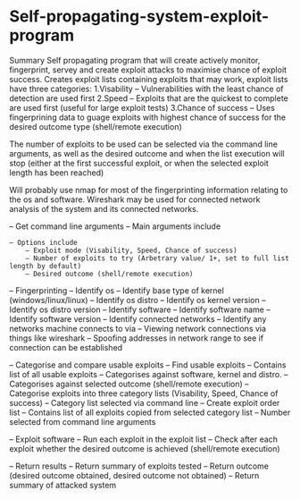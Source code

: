 # Self-propagating-system-exploit-program
Summary
Self propagating program that will create actively monitor, fingerprint, servey and create exploit attacks to maximise chance of exploit success.
Creates exploit lists containing exploits that may work, exploit lists have three categories:
1.Visability – Vulnerabilities with the least chance of detection are used first
2.Speed – Exploits that are the quickest to complete are used first (useful for large exploit tests)
3.Chance of success – Uses fingerprining data to guage exploits with highest chance of success for the desired outcome type (shell/remote execution)

The number of exploits to be used can be selected via the command line arguments, as well as the desired outcome and when the list execution will stop (either at the first successful exploit, or when the selected exploit length has been reached)

Will probably use nmap for most of the fingerprinting information relating to the os and software.
Wireshark may be used for connected network analysis of the system and its connected networks.

– Get command line arguments
	– Main arguments include

	– Options include
		– Exploit mode (Visability, Speed, Chance of success)
		– Number of exploits to try (Arbetrary value/ 1+, set to full list length by default)
		– Desired outcome (shell/remote execution)

– Fingerprinting
	– Identify os
		– Identify base type of kernel (windows/linux/linux)
		– Identify os distro
		– Identify os kernel version
		– Identify os distro version
	– Identify software
		– Identify software name
		– Identify software version
	– Identify connected networks
		– Identify any networks machine connects to via
			– Viewing network connections via things like wireshark
			– Spoofing addresses in network range to see if connection can be established

– Categorise and compare usable exploits
	– Find usable exploits
		– Contains list of all usable exploits
		– Categorises against software, kernel and distro.
		– Categorises against selected outcome (shell/remote execution)
	– Categorise exploits into three category lists (Visability, Speed, Chance of success)
		– Category list selected via command line
	– Create exploit order list
		– Contains list of all exploits copied from selected category list
		– Number selected from command line arguments

– Exploit software
	– Run each exploit in the exploit list
	– Check after each exploit whether the desired outcome is achieved (shell/remote execution)

– Return results
	– Return summary of exploits tested
	– Return outcome (desired outcome obtained, desired outcome not obtained)
	– Return summary of attacked system
